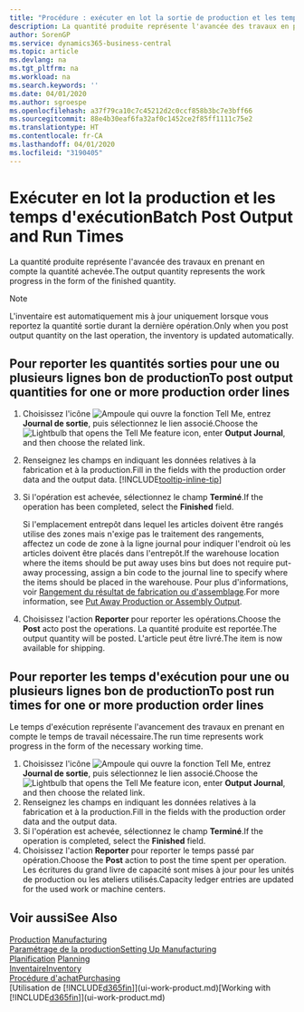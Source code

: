 ```yaml
---
title: "Procédure : exécuter en lot la sortie de production et les temps d'exécution | Microsoft Docs"
description: La quantité produite représente l'avancée des travaux en prenant en compte la quantité achevée.
author: SorenGP
ms.service: dynamics365-business-central
ms.topic: article
ms.devlang: na
ms.tgt_pltfrm: na
ms.workload: na
ms.search.keywords: ''
ms.date: 04/01/2020
ms.author: sgroespe
ms.openlocfilehash: a37f79ca10c7c45212d2c0ccf858b3bc7e3bff66
ms.sourcegitcommit: 88e4b30eaf6fa32af0c1452ce2f85ff1111c75e2
ms.translationtype: HT
ms.contentlocale: fr-CA
ms.lasthandoff: 04/01/2020
ms.locfileid: "3190405"
---
```

# <a name="batch-post-output-and-run-times"></a><span data-ttu-id="3d943-103">Exécuter en lot la production et les temps d'exécution</span><span class="sxs-lookup"><span data-stu-id="3d943-103">Batch Post Output and Run Times</span></span>
<span data-ttu-id="3d943-104">La quantité produite représente l'avancée des travaux en prenant en compte la quantité achevée.</span><span class="sxs-lookup"><span data-stu-id="3d943-104">The output quantity represents the work progress in the form of the finished quantity.</span></span>  

> [!NOTE]
> <span data-ttu-id="3d943-105">L'inventaire est automatiquement mis à jour uniquement lorsque vous reportez la quantité sortie durant la dernière opération.</span><span class="sxs-lookup"><span data-stu-id="3d943-105">Only when you post output quantity on the last operation, the inventory is updated automatically.</span></span>  

## <a name="to-post-output-quantities-for-one-or-more-production-order-lines"></a><span data-ttu-id="3d943-106">Pour reporter les quantités sorties pour une ou plusieurs lignes bon de production</span><span class="sxs-lookup"><span data-stu-id="3d943-106">To post output quantities for one or more production order lines</span></span>
1. <span data-ttu-id="3d943-107">Choisissez l'icône ![Ampoule qui ouvre la fonction Tell Me](media/ui-search/search_small.png "Dites-moi ce que vous voulez faire"), entrez **Journal de sortie**, puis sélectionnez le lien associé.</span><span class="sxs-lookup"><span data-stu-id="3d943-107">Choose the ![Lightbulb that opens the Tell Me feature](media/ui-search/search_small.png "Tell me what you want to do") icon, enter **Output Journal**, and then choose the related link.</span></span>  
2. <span data-ttu-id="3d943-108">Renseignez les champs en indiquant les données relatives à la fabrication et à la production.</span><span class="sxs-lookup"><span data-stu-id="3d943-108">Fill in the fields with the production order data and the output data.</span></span> [!INCLUDE[tooltip-inline-tip](includes/tooltip-inline-tip_md.md)]
3. <span data-ttu-id="3d943-109">Si l'opération est achevée, sélectionnez le champ **Terminé**.</span><span class="sxs-lookup"><span data-stu-id="3d943-109">If the operation has been completed, select the **Finished** field.</span></span>  

    <span data-ttu-id="3d943-110">Si l'emplacement entrepôt dans lequel les articles doivent être rangés utilise des zones mais n'exige pas le traitement des rangements, affectez un code de zone à la ligne journal pour indiquer l'endroit où les articles doivent être placés dans l'entrepôt.</span><span class="sxs-lookup"><span data-stu-id="3d943-110">If the warehouse location where the items should be put away uses bins but does not require put-away processing,  assign a bin code to the journal line to specify where the items should be placed in the warehouse.</span></span> <span data-ttu-id="3d943-111">Pour plus d'informations, voir [Rangement du résultat de fabrication ou d'assemblage](warehouse-how-to-put-away-production-output.md).</span><span class="sxs-lookup"><span data-stu-id="3d943-111">For more information, see [Put Away Production or Assembly Output](warehouse-how-to-put-away-production-output.md).</span></span>  

4. <span data-ttu-id="3d943-112">Choisissez l'action **Reporter** pour reporter les opérations.</span><span class="sxs-lookup"><span data-stu-id="3d943-112">Choose the **Post** acto post the operations.</span></span> <span data-ttu-id="3d943-113">La quantité produite est reportée.</span><span class="sxs-lookup"><span data-stu-id="3d943-113">The output quantity will be posted.</span></span> <span data-ttu-id="3d943-114">L'article peut être livré.</span><span class="sxs-lookup"><span data-stu-id="3d943-114">The item is now available for shipping.</span></span>  

## <a name="to-post-run-times-for-one-or-more-production-order-lines"></a><span data-ttu-id="3d943-115">Pour reporter les temps d'exécution pour une ou plusieurs lignes bon de production</span><span class="sxs-lookup"><span data-stu-id="3d943-115">To post run times for one or more production order lines</span></span>
<span data-ttu-id="3d943-116">Le temps d'exécution représente l'avancement des travaux en prenant en compte le temps de travail nécessaire.</span><span class="sxs-lookup"><span data-stu-id="3d943-116">The run time represents work progress in the form of the necessary working time.</span></span>    

1.  <span data-ttu-id="3d943-117">Choisissez l'icône ![Ampoule qui ouvre la fonction Tell Me](media/ui-search/search_small.png "Dites-moi ce que vous voulez faire"), entrez **Journal de sortie**, puis sélectionnez le lien associé.</span><span class="sxs-lookup"><span data-stu-id="3d943-117">Choose the ![Lightbulb that opens the Tell Me feature](media/ui-search/search_small.png "Tell me what you want to do") icon, enter **Output Journal**, and then choose the related link.</span></span>  
2. <span data-ttu-id="3d943-118">Renseignez les champs en indiquant les données relatives à la fabrication et à la production.</span><span class="sxs-lookup"><span data-stu-id="3d943-118">Fill in the fields with the production order data and the output data.</span></span>  
3.  <span data-ttu-id="3d943-119">Si l'opération est achevée, sélectionnez le champ **Terminé**.</span><span class="sxs-lookup"><span data-stu-id="3d943-119">If the operation is completed, select the **Finished** field.</span></span>  
4. <span data-ttu-id="3d943-120">Choisissez l'action **Reporter** pour reporter le temps passé par opération.</span><span class="sxs-lookup"><span data-stu-id="3d943-120">Choose the **Post** action to post the time spent per operation.</span></span> <span data-ttu-id="3d943-121">Les écritures du grand livre de capacité sont mises à jour pour les unités de production ou les ateliers utilisés.</span><span class="sxs-lookup"><span data-stu-id="3d943-121">Capacity ledger entries are updated for the used work or machine centers.</span></span>

## <a name="see-also"></a><span data-ttu-id="3d943-122">Voir aussi</span><span class="sxs-lookup"><span data-stu-id="3d943-122">See Also</span></span>  
<span data-ttu-id="3d943-123">[Production](production-manage-manufacturing.md)  </span><span class="sxs-lookup"><span data-stu-id="3d943-123">[Manufacturing](production-manage-manufacturing.md)  </span></span>  
[<span data-ttu-id="3d943-124">Paramétrage de la production</span><span class="sxs-lookup"><span data-stu-id="3d943-124">Setting Up Manufacturing</span></span>](production-configure-production-processes.md)  
<span data-ttu-id="3d943-125">[Planification](production-planning.md)    </span><span class="sxs-lookup"><span data-stu-id="3d943-125">[Planning](production-planning.md)    </span></span>  
[<span data-ttu-id="3d943-126">Inventaire</span><span class="sxs-lookup"><span data-stu-id="3d943-126">Inventory</span></span>](inventory-manage-inventory.md)  
[<span data-ttu-id="3d943-127">Procédure d'achat</span><span class="sxs-lookup"><span data-stu-id="3d943-127">Purchasing</span></span>](purchasing-manage-purchasing.md)  
<span data-ttu-id="3d943-128">[Utilisation de [!INCLUDE[d365fin](includes/d365fin_md.md)]](ui-work-product.md)</span><span class="sxs-lookup"><span data-stu-id="3d943-128">[Working with [!INCLUDE[d365fin](includes/d365fin_md.md)]](ui-work-product.md)</span></span>
